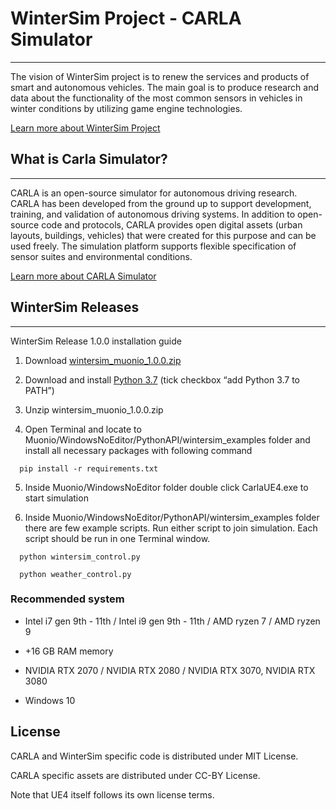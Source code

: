 # WinterSim Project - CARLA Simulator

-------

The vision of WinterSim project is to renew the services and products of smart and autonomous vehicles. The main goal is to produce research and data about the functionality of the most common sensors in vehicles in winter conditions by utilizing game engine technologies.

[Learn more about WinterSim Project](https://wintersim.fi/)

## What is Carla Simulator?

-------

CARLA is an open-source simulator for autonomous driving research. CARLA has been developed from the ground up to support development, training, and validation of autonomous driving systems. In addition to open-source code and protocols, CARLA provides open digital assets (urban layouts, buildings, vehicles) that were created for this purpose and can be used freely. The simulation platform supports flexible specification of sensor suites and environmental conditions.

[Learn more about CARLA Simulator](http://carla.org/)


## WinterSim Releases

-------

WinterSim Release 1.0.0 installation guide

1. Download [wintersim_muonio_1.0.0.zip](https://a3s.fi/swift/v1/AUTH_8811c563a60e4395828a2393f44e064b/Releases/wintersim_muonio_1.0.0.zip)

2. Download and install [Python 3.7](https://www.python.org/downloads/release/python-370/) (tick checkbox “add Python 3.7 to PATH”)

3. Unzip wintersim_muonio_1.0.0.zip

4. Open Terminal and locate to Muonio/WindowsNoEditor/PythonAPI/wintersim_examples folder and install all necessary packages with following command

  ```
    pip install -r requirements.txt
  ```

5. Inside Muonio/WindowsNoEditor folder double click CarlaUE4.exe to start simulation

6. Inside Muonio/WindowsNoEditor/PythonAPI/wintersim_examples folder there are few example scripts. Run either script to join simulation. Each script should be run in one Terminal window.

  ```
    python wintersim_control.py
  ```
  
  ```
    python weather_control.py
  ```

### Recommended system


 - Intel i7 gen 9th - 11th / Intel i9 gen 9th - 11th / AMD ryzen 7 / AMD ryzen 9

 - +16 GB RAM memory

 - NVIDIA RTX 2070 / NVIDIA RTX 2080 / NVIDIA RTX 3070, NVIDIA RTX 3080

 - Windows 10


License
-------

CARLA and WinterSim specific code is distributed under MIT License.

CARLA specific assets are distributed under CC-BY License.

Note that UE4 itself follows its own license terms.